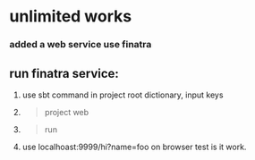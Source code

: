 # unlimited works
### added a web service use finatra
## run finatra service:
1. use sbt command in project root dictionary, input keys
2. >project web
3. >run
4. use localhoast:9999/hi?name=foo on browser test is it work.
